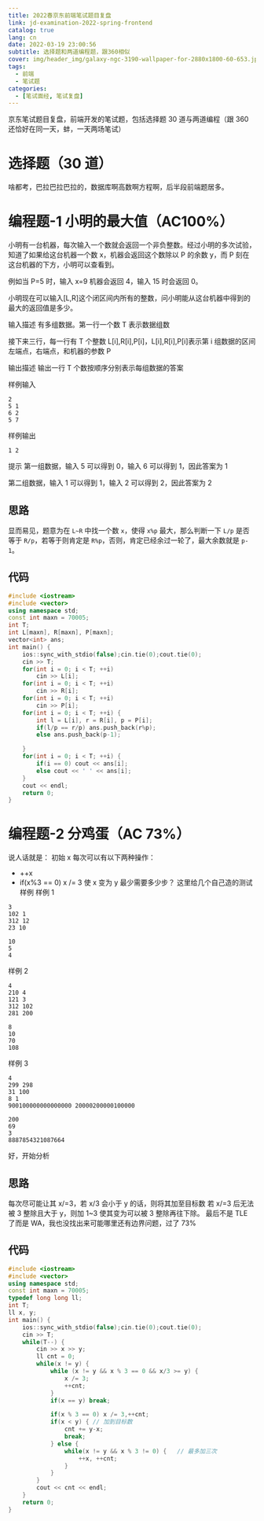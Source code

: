 ```yaml
---
title: 2022春京东前端笔试题目复盘
link: jd-examination-2022-spring-frontend
catalog: true
lang: cn
date: 2022-03-19 23:00:56
subtitle: 选择题和两道编程题，跟360相似
cover: img/header_img/galaxy-ngc-3190-wallpaper-for-2880x1800-60-653.jpg
tags:
  - 前端
  - 笔试题
categories:
  - [笔试面经, 笔试复盘]
---
```


京东笔试题目复盘，前端开发的笔试题，包括选择题 30 道与两道编程（跟 360 还恰好在同一天，蚌，一天两场笔试）

# 选择题（30 道）

啥都考，巴拉巴拉巴拉的，数据库啊高数啊方程啊，后半段前端题居多。

# 编程题-1 小明的最大值（AC100%）

小明有一台机器，每次输入一个数就会返回一个非负整数。经过小明的多次试验，知道了如果给这台机器一个数 x，机器会返回这个数除以 P 的余数 y，而 P 刻在这台机器的下方，小明可以查看到。

例如当 P=5 时，输入 x=9 机器会返回 4，输入 15 时会返回 0。

小明现在可以输入[L,R]这个闭区间内所有的整数，问小明能从这台机器中得到的最大的返回值是多少。

输入描述
有多组数据。第一行一个数 T 表示数据组数

接下来三行，每一行有 T 个整数 L[i],R[i],P[i]，L[i],R[i],P[i]表示第 i 组数据的区间左端点，右端点，和机器的参数 P

输出描述
输出一行 T 个数按顺序分别表示每组数据的答案

样例输入

```plain
2
5 1
6 2
5 7
```

样例输出

```plain
1 2
```

提示
第一组数据，输入 5 可以得到 0，输入 6 可以得到 1，因此答案为 1

第二组数据，输入 1 可以得到 1，输入 2 可以得到 2，因此答案为 2

## 思路

显而易见，题意为在 `L~R` 中找一个数 `x`，使得 `x%p` 最大，那么判断一下 `L/p` 是否等于 `R/p`，若等于则肯定是 `R%p`，否则，肯定已经余过一轮了，最大余数就是 `p-1`。

## 代码

```cpp
#include <iostream>
#include <vector>
using namespace std;
const int maxn = 70005;
int T;
int L[maxn], R[maxn], P[maxn];
vector<int> ans;
int main() {
    ios::sync_with_stdio(false);cin.tie(0);cout.tie(0);
    cin >> T;
    for(int i = 0; i < T; ++i)
        cin >> L[i];
    for(int i = 0; i < T; ++i)
        cin >> R[i];
    for(int i = 0; i < T; ++i)
        cin >> P[i];
    for(int i = 0; i < T; ++i) {
        int l = L[i], r = R[i], p = P[i];
        if(l/p == r/p) ans.push_back(r%p);
        else ans.push_back(p-1);

    }
    for(int i = 0; i < T; ++i) {
        if(i == 0) cout << ans[i];
        else cout << ' ' << ans[i];
    }
    cout << endl;
    return 0;
}
```

# 编程题-2 分鸡蛋（AC 73%）

说人话就是：
初始 x
每次可以有以下两种操作：

- ++x
- if(x%3 == 0) x /= 3
  使 x 变为 y 最少需要多少步？
  这里给几个自己造的测试样例
  样例 1

```plain
3
102 1
312 12
23 10
```

```plain
10
5
4
```

样例 2

```plain
4
210 4
121 3
312 102
281 200
```

```plain
8
10
70
108
```

样例 3

```plain
4
299 298
31 100
8 1
900100000000000000 20000200000100000
```

```plain
200
69
3
8887854321087664
```

好，开始分析

## 思路

每次尽可能让其 x/=3，若 x/3 会小于 y 的话，则将其加至目标数
若 x/=3 后无法被 3 整除且大于 y，则加 1~3 使其变为可以被 3 整除再往下除。
最后不是 TLE 了而是 WA，我也没找出来可能哪里还有边界问题，过了 73%

## 代码

```cpp
#include <iostream>
#include <vector>
using namespace std;
const int maxn = 70005;
typedef long long ll;
int T;
ll x, y;
int main() {
    ios::sync_with_stdio(false);cin.tie(0);cout.tie(0);
    cin >> T;
    while(T--) {
        cin >> x >> y;
        ll cnt = 0;
        while(x != y) {
            while (x != y && x % 3 == 0 && x/3 >= y) {
                x /= 3;
                ++cnt;
            }
            if(x == y) break;

            if(x % 3 == 0) x /= 3,++cnt;
            if(x < y) { // 加到目标数
                cnt += y-x;
                break;
            } else {
                while(x != y && x % 3 != 0) {   // 最多加三次
                    ++x, ++cnt;
                }
            }
        }
        cout << cnt << endl;
    }
    return 0;
}
```
